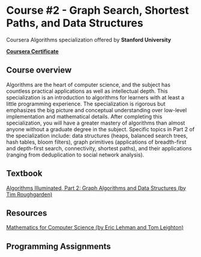 # Course #2 - Graph Search, Shortest Paths, and Data Structures
Coursera Algorithms specialization offered by **Stanford University**

[**Coursera Certificate**](https://www.coursera.org/account/accomplishments/verify/ZADJZ6GNFB9D)

## Course overview
Algorithms are the heart of computer science, and the subject has countless practical applications as well as intellectual depth. This specialization is an introduction to algorithms for learners with at least a little programming experience. The specialization is rigorous but emphasizes the big picture and conceptual understanding over low-level implementation and mathematical details. After completing this specialization, you will have a greater mastery of algorithms than almost anyone without a graduate degree in the subject. Specific topics in Part 2 of the specialization include: data structures (heaps, balanced search trees, hash tables, bloom filters), graph primitives (applications of breadth-first and depth-first search, connectivity, shortest paths), and their applications (ranging from deduplication to social network analysis).

## Textbook
[Algorithms Illuminated, Part 2: Graph Algorithms and Data Structures (by Tim Roughgarden)](https://www.amazon.com/dp/0999282921)

## Resources
[Mathematics for Computer Science (by Eric Lehman and Tom Leighton)](https://www.cs.princeton.edu/courses/archive/fall06/cos341/handouts/mathcs.pdf)

## Programming Assignments
